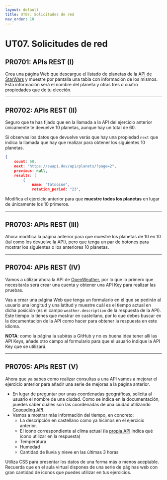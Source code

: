 ```yaml
---
layout: default
title: UT07. Solicitudes de red
nav_order: 10
---
```


# UT07. Solicitudes de red


## PR0701: APIs REST (I)

Crea una página Web que descargue el listado de planetas de la [API de StarWars](https://swapi.dev) y muestre por pantalla una tabla con información de los mismos. Esta información será el nombre del planeta y otras tres o cuatro propiedades que de tu elección.

---

## PR0702: APIs REST (II)

Seguro que te has fijado que en la llamada a la API del ejercicio anterior únicamente te devuelve 10 planetas, aunque hay un total de 60.

Si observas los datos que devuelve verás que hay una propiedad `next` que indica la llamada que hay que realizar para obtener los siguientes 10 planetas.

```json
{
    count: 60, 
    next: "https://swapi.dev/api/planets/?page=2", 
    previous: null, 
    results: [
        {
            name: "Tatooine", 
            rotation_period: "23", 
```

Modifica el ejercicio anterior para que **muestre todos los planetas** en lugar de únicamente los 10 primeros.

---

## PR0703: APIs REST (III)

Ahora modifica la página anterior para que muestre los planetas de 10 en 10 (tal como los devuelve la API), pero que tenga un par de botones para mostrar los siguientes o los anteriores 10 planetas.

---

## PR0704: APIs REST (IV)

Vamos a utilizar ahora la API de [OpenWeather](https://openweathermap.org), por lo que lo primero que necesitarás será crear una cuenta y obtener una API Key para realizar las pruebas.

Vas a crear una página Web que tenga un formulario en el que se pedirán al usuario una longitud y una latitud y muestre cuál es el tiempo actual en dicha posición (es el campo `weather.description` de la respuesta de la API). Este tiempo lo tienes que mostrar en castellano, por lo que debes buscar en la documentación de la API como hacer para obtener la respuesta en este idioma.

**NOTA**: como la página la subirás a GitHub y no es buena idea tener allí las API Keys, añade otro campo al formulario para que el usuario indique la API Key que se utilizará.

---

## PR0705: APIs REST (V)

Ahora que ya sabes como realizar consultas a una API vamos a mejorar el ejercicio anterior para añadir una serie de mejoras a la página anterior.

- En lugar de preguntar por unas coordenadas geográficas, solicita al usuario el nombre de una ciudad. Como se indica en la documentación, puedes saber cuáles son las coordenadas de una ciudad utilizando [Geocoding API](https://openweathermap.org/api/geocoding-api).
- Vamos a mostrar más información del tiempo, en concreto:
  - La descripción en castellano como ya hicimos en el ejercicio anterior.
  - El icono correspondiente al clima actual (la [propia API](https://openweathermap.org/weather-conditions) indica qué icono utilizar en la respuesta)
  - Temperatura
  - Humedad
  - Cantidad de lluvia y nieve en las últimas 3 horas

Utiliza CSS para presentar los datos de una forma más o menos aceptable. Recuerda que en el aula virtual dispones de una serie de páginas web con gran cantidad de iconos que puedes utilizar en tus ejercicios.